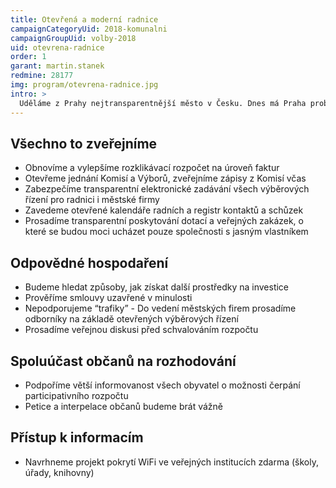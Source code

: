 ```yaml
---
title: Otevřená a moderní radnice
campaignCategoryUid: 2018-komunalni
campaignGroupUid: volby-2018
uid: otevrena-radnice
order: 1
garant: martin.stanek
redmine: 28177
img: program/otevrena-radnice.jpg
intro: >
  Uděláme z Prahy nejtransparentnější město v Česku. Dnes má Praha problém hlavně s neprůhlednými městskými firmami, které hospodaří s desítkami miliard korun ročně.  Občané a protikorupční analytici musí mít k dispozici dostatek informací, aby mohli politiky a úředníky kontrolovat. Zapojíme občany do rozhodování o městě.
---
```


## Všechno to zveřejníme
- Obnovíme a vylepšíme rozklikávací rozpočet na úroveň faktur
- Otevřeme jednání Komisí a Výborů, zveřejníme zápisy z Komisí včas
- Zabezpečíme transparentní elektronické zadávání všech výběrových řízení pro radnici i městské firmy
- Zavedeme otevřené kalendáře radních a registr kontaktů a schůzek
- Prosadíme transparentní poskytování dotací a veřejných zakázek, o které se budou moci ucházet pouze společnosti s jasným vlastníkem

## Odpovědné hospodaření
- Budeme hledat způsoby, jak získat další prostředky na investice
- Prověříme smlouvy uzavřené v minulosti
- Nepodporujeme “trafiky” - Do vedení městských firem prosadíme odborníky na základě otevřených výběrových řízení
- Prosadíme veřejnou diskusi před schvalováním rozpočtu

## Spoluúčast občanů na rozhodování
- Podpoříme větší informovanost všech obyvatel o možnosti čerpání participativního rozpočtu
- Petice a interpelace občanů budeme brát vážně

## Přístup k informacím
- Navrhneme projekt pokrytí WiFi ve veřejných institucích zdarma (školy, úřady, knihovny)
